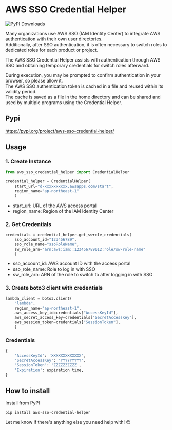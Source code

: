 # AWS SSO Credential Helper
![PyPI Downloads](https://static.pepy.tech/badge/aws-sso-credential-helper) 

Many organizations use AWS SSO (IAM Identity Center) to integrate AWS authentication with their own user directories.  
Additionally, after SSO authentication, it is often necessary to switch roles to dedicated roles for each product or project.

The AWS SSO Credential Helper assists with authentication through AWS SSO and obtaining temporary credentials for switch roles afterward.

During execution, you may be prompted to confirm authentication in your browser, so please allow it.  
The AWS SSO authentication token is cached in a file and reused within its validity period.  
The cache is saved as a file in the home directory and can be shared and used by multiple programs using the Credential Helper.

## Pypi
https://pypi.org/project/aws-sso-credential-helper/

## Usage

### 1. Create Instance
```python
from aws_sso_credential_helper import CredentialHelper

credential_helper = CredentialHelper(
    start_url="d-xxxxxxxxxx.awsapps.com/start",
    region_name="ap-northeast-1"
    )
```
 - start_url: URL of the AWS access portal
 - region_name: Region of the IAM Identity Center

### 2. Get Credentials
```python
credentials = credential_helper.get_swrole_credentials(
    sso_account_id="123456789",
    sso_role_name="ssoRoleName",
    sw_role_arn="arn:aws:iam::123456789012:role/sw-role-name"
    )
```
 - sso_account_id: AWS account ID with the access portal
 - sso_role_name: Role to log in with SSO
 - sw_role_arn: ARN of the role to switch to after logging in with SSO

### 3. Create boto3 client with credentials
```python
lambda_client = boto3.client(
    "lambda",
    region_name="ap-northeast-1",
    aws_access_key_id=credentials["AccessKeyId"],
    aws_secret_access_key=credentials["SecretAccessKey"],
    aws_session_token=credentials["SessionToken"],
    )
```
### Credentials
```python
{
    'AccessKeyId': 'XXXXXXXXXXXXX',
    'SecretAccessKey': 'YYYYYYYYY',
    'SessionToken': 'ZZZZZZZZZZ',
    'Expiration': expiration time,
}
```

## How to install

Install from PyPI
```python
pip install aws-sso-credential-helper
```

Let me know if there's anything else you need help with! 😊

